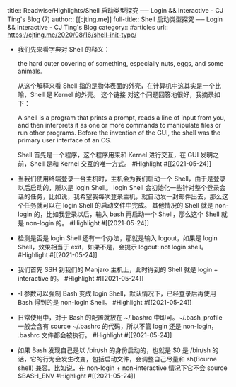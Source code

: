 title:: Readwise/Highlights/Shell 启动类型探究 ── Login && Interactive - CJ Ting's Blog (7)
author:: [[cjting.me]]
full-title:: Shell 启动类型探究 ── Login && Interactive - CJ Ting's Blog
category:: #articles
url:: https://cjting.me/2020/08/16/shell-init-type/

- 我们先来看字典对 Shell 的释义：
  
  the hard outer covering of something, especially nuts, eggs, and some animals.
  
  从这个解释来看 Shell 指的是物体表面的外壳，在计算机中这其实是一个比喻，Shell 是 Kernel 的外壳。
  这个链接 对这个问题回答地很好，我摘录如下：
  
  A shell is a program that prints a prompt, reads a line of input from you, and then interprets it as one or more commands to manipulate files or run other programs. Before the invention of the GUI, the shell was the primary user interface of an OS.
  
  Shell 首先是一个程序，这个程序用来和 Kernel 进行交互，在 GUI 发明之前，Shell 是和 Kernel 交互的唯一方式。 #Highlight #[[2021-05-24]]
- 当我们使用终端登录一台主机时，主机会为我们启动一个 Shell，由于是登录以后启动的，所以是 login Shell。
  login Shell 会初始化一些针对整个登录会话的任务，比如说，我希望我每次登录主机，就自动发一封邮件出去，那么这个任务就可以在 login Shell 的启动文件中完成。
  其他情况的 Shell 就是 non-login 的，比如我登录以后，输入 bash 再启动一个 Shell，那么这个 Shell 就是 non-login 的。 #Highlight #[[2021-05-24]]
- 检测是否是 login Shell 还有一个办法，那就是输入 logout，如果是 login Shell，效果相当于 exit，如果不是，会提示 logout: not login shell。 #Highlight #[[2021-05-24]]
- 我们首先 SSH 到我们的 Manjaro 主机上，此时得到的 Shell 就是 login + interactive 的。 #Highlight #[[2021-05-24]]
- -l 参数可以强制 Bash 变成 login Shell，默认情况下，已经登录后再使用 Bash 得到的是 non-login Shell。 #Highlight #[[2021-05-24]]
- 日常使用中，对于 Bash 的配置就放在 ~/.bashrc 中即可。~/.bash_profile 一般会含有 source ~/.bashrc 的代码，所以不管 login 还是 non-login， .bashrc 文件都会被执行。 #Highlight #[[2021-05-24]]
- 如果 Bash 发现自己是以 /bin/sh 的身份启动的，也就是 $0 是 /bin/sh 的话，它的行为会发生改变，包括启动文件，会调整自己尽量和 sh(Bourne shell) 兼容。比如说，在 non-login + non-interactive 情况下它不会 source $BASH_ENV #Highlight #[[2021-05-24]]